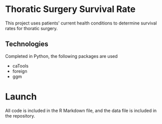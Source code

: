 # Thoratic Surgery Survival Rate

This project uses patients' current health conditions to determine survival rates for thoratic surgery.  

## Technologies

Completed in Python, the following packages are used
 - caTools
 - foreign
 - ggm
 
# Launch

All code is included in the R Markdown file, and the data file is included in the repository. 
